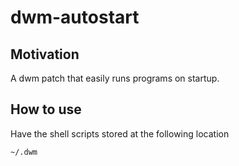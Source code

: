 # dwm-autostart
## Motivation
A dwm patch that easily runs programs on startup.

## How to use
Have the shell scripts stored at the following location
```
~/.dwm
```
